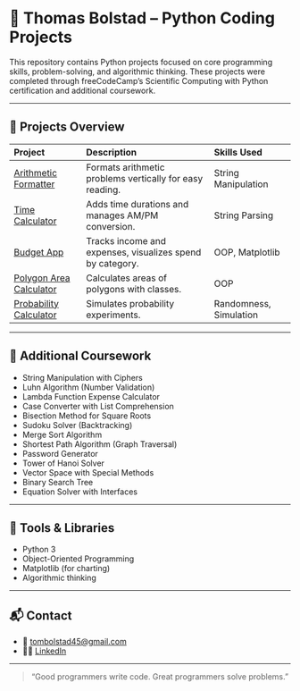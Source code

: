 # 🐍 Thomas Bolstad – Python Coding Projects

This repository contains Python projects focused on core programming skills, problem-solving, and algorithmic thinking. These projects were completed through freeCodeCamp’s Scientific Computing with Python certification and additional coursework.

---

## 📂 Projects Overview

| Project | Description | Skills Used |
|:--------|:------------|:------------|
| [Arithmetic Formatter](./1.%20Arithmetic%20Formatter%20Project) | Formats arithmetic problems vertically for easy reading. | String Manipulation |
| [Time Calculator](./2.%20Time%20Calculator%20Project) | Adds time durations and manages AM/PM conversion. | String Parsing |
| [Budget App](./3.%20Build%20a%20Budget%20App%20Project) | Tracks income and expenses, visualizes spend by category. | OOP, Matplotlib |
| [Polygon Area Calculator](./4.%20Build%20a%20Polygon%20Area%20Calculator%20Project) | Calculates areas of polygons with classes. | OOP |
| [Probability Calculator](./5.%20Build%20a%20Probability%20Calculator%20Project) | Simulates probability experiments. | Randomness, Simulation |

---

## 🧠 Additional Coursework

- String Manipulation with Ciphers
- Luhn Algorithm (Number Validation)
- Lambda Function Expense Calculator
- Case Converter with List Comprehension
- Bisection Method for Square Roots
- Sudoku Solver (Backtracking)
- Merge Sort Algorithm
- Shortest Path Algorithm (Graph Traversal)
- Password Generator
- Tower of Hanoi Solver
- Vector Space with Special Methods
- Binary Search Tree
- Equation Solver with Interfaces

---

## 🔧 Tools & Libraries

- Python 3
- Object-Oriented Programming
- Matplotlib (for charting)
- Algorithmic thinking

---

## 📬 Contact

- 📧 tombolstad45@gmail.com
- 🧑‍💻 [LinkedIn](https://www.linkedin.com/in/thomas-bolstad-647049139/)

---

> “Good programmers write code. Great programmers solve problems.”
